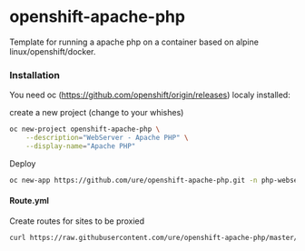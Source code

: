 # openshift-apache-php

Template for running a apache php on a container based on alpine linux/openshift/docker.

### Installation

You need oc (https://github.com/openshift/origin/releases) localy installed:

create a new project (change to your whishes)

```sh
oc new-project openshift-apache-php \
    --description="WebServer - Apache PHP" \
    --display-name="Apache PHP"
```

Deploy

```sh
oc new-app https://github.com/ure/openshift-apache-php.git -n php-webserver
```

#### Route.yml

Create routes for sites to be proxied

```sh
curl https://raw.githubusercontent.com/ure/openshift-apache-php/master/Route.yaml | oc create -f -
```
